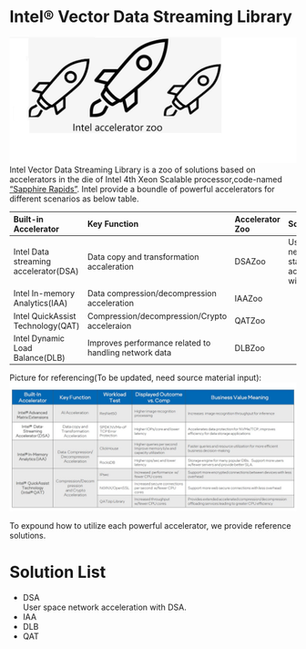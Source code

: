 # Intel® Vector Data Streaming Library
![](intel-accelerator-zoo.jpeg)
Intel Vector Data Streaming Library is a zoo of solutions based on accelerators in the die of Intel 4th Xeon Scalable processor,code-named [“Sapphire Rapids”](https://www.intel.com/content/www/us/en/newsroom/opinion/updates-next-gen-data-center-platform-sapphire-rapids.html?wapkw=Intel%20Sapphire%20Rapids%20Demos%20At%20Innovation%202022#gs.g4fsrh). Intel provide a boundle of powerful accelerators for different scenarios as below table.


|Built-in Accelerator                 | Key Function                                | Accelerator Zoo | Solutions                   | Business Value                        |
|:------------------------------------|:------------------------------------------- |:----------------|:----------------------------|:--------------------------------------|
|Intel Data streaming accelerator(DSA)| Data copy and transformation accaleration   |DSAZoo           |User space network stack acceleration with DSA| improve efficiency for data transmission|
|Intel In-memory Analytics(IAA)       | Data compression/decompression acceleration |IAAZoo           |                             |                                       |
|Intel QuickAssist Technology(QAT)    | Compression/decompression/Crypto acceleraion|QATZoo           |                             |                                       |
|Intel Dynamic Load Balance(DLB)      | Improves performance related to handling network data|DLBZoo           |                    |                                       |    

Picture for referencing(To be updated, need source material input):  
![](Intel-Sapphire-Rapids-accelerators.jpg)

To expound how to utilize each powerful accelerator, we provide reference solutions.
#  Solution List
- DSA  
  User space network acceleration with DSA.
- IAA
- DLB
- QAT 
